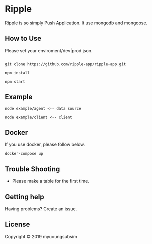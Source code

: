 Ripple
==========

Ripple is so simply Push Application. It use mongodb and mongoose.

## How to Use

Please set your enviroment/dev|prod.json.

``` 

git clone https://github.com/ripple-app/ripple-app.git

npm install

npm start
```

## Example
```
node example/agent <-- data source

node example/client <-- client
```

## Docker
If you use docker, please follow below.

```
docker-compose up
```

## Trouble Shooting
- Please make a table for the first time.

## Getting help
Having problems? Create an issue.

## License
Copyright © 2019 myuoungsubsim